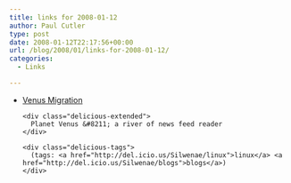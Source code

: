 ```yaml
---
title: links for 2008-01-12
author: Paul Cutler
type: post
date: 2008-01-12T22:17:56+00:00
url: /blog/2008/01/links-for-2008-01-12/
categories:
  - Links

---
```

<ul class="delicious">
  <li>
    <div class="delicious-link">
      <a href="http://intertwingly.net/code/venus/docs/migration.html">Venus Migration</a>
    </div>
    
    <div class="delicious-extended">
      Planet Venus &#8211; a river of news feed reader
    </div>
    
    <div class="delicious-tags">
      (tags: <a href="http://del.icio.us/Silwenae/linux">linux</a> <a href="http://del.icio.us/Silwenae/blogs">blogs</a>)
    </div>
  </li>
</ul>